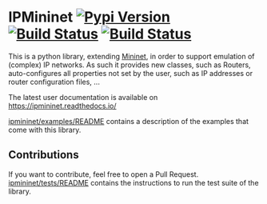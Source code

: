 # IPMininet [![Pypi Version](https://img.shields.io/pypi/v/ipmininet.svg)](https://pypi.python.org/pypi/ipmininet/) [![Build Status](https://jenkins-mininet.info.ucl.ac.be/buildStatus/icon?job=ipmininet%2Fpythonversion%3Dipmininet-py2&subject=Python2.7)](https://jenkins-mininet.info.ucl.ac.be/job/ipmininet/pythonversion=ipmininet-py2/) [![Build Status](https://jenkins-mininet.info.ucl.ac.be/buildStatus/icon?job=ipmininet%2Fpythonversion%3Dipmininet-py35&subject=Python3.5)](https://jenkins-mininet.info.ucl.ac.be/job/ipmininet/pythonversion=ipmininet-py35/)

This is a python library, extending [Mininet](http://mininet.org), in order
to support emulation of (complex) IP networks. As such it provides new classes,
such as Routers, auto-configures all properties not set by the user, such as
IP addresses or router configuration files, ...

The latest user documentation is available on
https://ipmininet.readthedocs.io/

[ipmininet/examples/README](ipmininet/examples/README.md) 
contains a description of the examples that come with this library.

## Contributions

If you want to contribute, feel free to open a Pull Request.
[ipmininet/tests/README](ipmininet/tests/README.md)
contains the instructions to run the test suite of the library.
